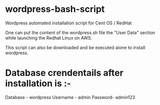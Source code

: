 # wordpress-bash-script
Wordpress automated installation script for Cent OS /  RedHat

One can put the content of the wordpress.sh file the "User Data" section while launching the Redhat Linux on  AWS.

This script can also be downloaded and be executed alone to install wordpress.

# Database crendentails after installation is :-
Database - wordpress
Username - admin
Password- admin123
